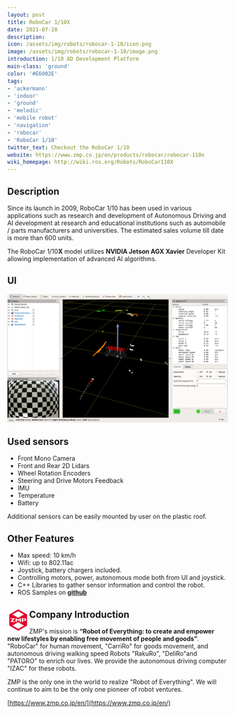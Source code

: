 ```yaml
---
layout: post
title: RoboCar 1/10X
date: 2021-07-28
description:
icon: /assets/img/robots/robocar-1-10/icon.png
image: /assets/img/robots/robocar-1-10/image.png
introduction: 1/10 AD Development Platform
main-class: 'ground'
color: '#E6002E'
tags:
- 'ackermann'
- 'indoor'
- 'ground'
- 'melodic'
- 'mobile robot'
- 'navigation'
- 'robocar'
- 'RoboCar 1/10'
twitter_text: Checkout the RoboCar 1/10
website: https://www.zmp.co.jp/en/products/robocar/robocar-110x
wiki_homepage: http://wiki.ros.org/Robots/RoboCar110X
---
```


## Description

Since its launch in 2009, RoboCar 1/10 has been used in various applications such as research and development of Autonomous Driving and AI development at research and educational institutions such as automobile / parts manufacturers and universities. The estimated sales volume till date is more than 600 units. 

The RoboCar 1/10**X** model utilizes **NVIDIA Jetson AGX Xavier** Developer Kit allowing implementation of advanced AI algorithms. 

## UI
[![](/assets/img/robots/robocar-1-10/animation.gif)](https://www.zmp.co.jp/en/products/robocar/robocar-110x)

## Used sensors
* Front Mono Camera
* Front and Rear 2D Lidars
* Wheel Rotation Encoders
* Steering and Drive Motors Feedback
* IMU
* Temperature
* Battery

Additional sensors can be easily mounted by user on the plastic roof.

## Other Features
* Max speed: 10 km/h
* Wifi: up to 802.11ac
* Joystick, battery chargers included.
* Controlling motors, power, autonomous mode both from UI and joystick.
* C++ Libraries to gather sensor information and control the robot.
* ROS Samples on **[github](https://github.com/zmp/robocar110_ros)**

## <img align="left" width="50" height="50" src="/assets/img/robots/robocar-1-10/zmp.png"> Company Introduction

ZMP's mission is **“Robot of Everything: to create and empower new lifestyles by enabling free movement of people and goods”**.
"RoboCar" for human movement, "CarriRo" for goods movement, and autonomous driving walking speed Robots "RakuRo", "DeliRo"and "PATORO" to enrich our lives.
We provide the autonomous driving computer "IZAC" for these robots.

ZMP is the only one in the world to realize "Robot of Everything".
We will continue to aim to be the only one pioneer of robot ventures.

[https://www.zmp.co.jp/en/](https://www.zmp.co.jp/en/)
